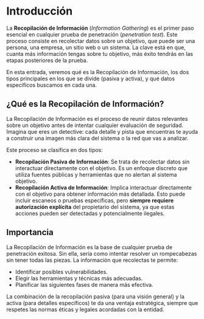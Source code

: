 # Introducción

La **Recopilación de Información** (*Information Gathering*) es el primer paso esencial en cualquier prueba de penetración (*penetration test*). Este proceso consiste en recolectar datos sobre un objetivo, que puede ser una persona, una empresa, un sitio web o un sistema. La clave está en que, cuanta más información tengas sobre tu objetivo, más éxito tendrás en las etapas posteriores de la prueba.

En esta entrada, veremos qué es la Recopilación de Información, los dos tipos principales en los que se divide (pasiva y activa), y qué datos específicos buscamos en cada una. 

## ¿Qué es la Recopilación de Información?

La Recopilación de Información es el proceso de reunir datos relevantes sobre un objetivo antes de intentar cualquier evaluación de seguridad. Imagina que eres un detective: cada detalle y pista que encuentras te ayuda a construir una imagen más clara del sistema o la red que vas a analizar.

Este proceso se clasifica en dos tipos:

- **Recopilación Pasiva de Información**: Se trata de recolectar datos sin interactuar directamente con el objetivo. Es un enfoque discreto que utiliza fuentes públicas y herramientas que no alertan al sistema objetivo.
- **Recopilación Activa de Información**: Implica interactuar directamente con el objetivo para obtener información más detallada. Esto puede incluir escaneos o pruebas específicas, pero **siempre requiere autorización explícita** del propietario del sistema, ya que estas acciones pueden ser detectadas y potencialmente ilegales.


## Importancia

La Recopilación de Información es la base de cualquier prueba de penetración exitosa. Sin ella, sería como intentar resolver un rompecabezas sin tener todas las piezas. La información que recolectas te permite:

- Identificar posibles vulnerabilidades.
- Elegir las herramientas y técnicas más adecuadas.
- Planificar las siguientes fases de manera más efectiva.

La combinación de la recopilación pasiva (para una visión general) y la activa (para detalles específicos) te da una ventaja estratégica, siempre que respetes las normas éticas y legales acordadas con la entidad.
